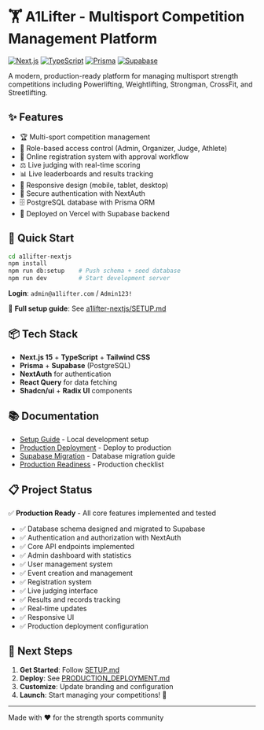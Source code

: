 # 🏋️ A1Lifter - Multisport Competition Management Platform

[![Next.js](https://img.shields.io/badge/Next.js-15.5-black)](https://nextjs.org/)
[![TypeScript](https://img.shields.io/badge/TypeScript-5.9-blue)](https://www.typescriptlang.org/)
[![Prisma](https://img.shields.io/badge/Prisma-6.16-2D3748)](https://www.prisma.io/)
[![Supabase](https://img.shields.io/badge/Supabase-PostgreSQL-3ECF8E)](https://supabase.com/)

A modern, production-ready platform for managing multisport strength competitions including Powerlifting, Weightlifting, Strongman, CrossFit, and Streetlifting.

## ✨ Features

- 🏆 Multi-sport competition management
- 👥 Role-based access control (Admin, Organizer, Judge, Athlete)
- 📝 Online registration system with approval workflow
- ⚖️ Live judging with real-time scoring
- 📊 Live leaderboards and results tracking
- 📱 Responsive design (mobile, tablet, desktop)
- 🔐 Secure authentication with NextAuth
- 🗄️ PostgreSQL database with Prisma ORM
- 🚀 Deployed on Vercel with Supabase backend

## 🚀 Quick Start

```bash
cd a1lifter-nextjs
npm install
npm run db:setup    # Push schema + seed database
npm run dev         # Start development server
```

**Login**: `admin@a1lifter.com` / `Admin123!`

📖 **Full setup guide**: See [a1lifter-nextjs/SETUP.md](./a1lifter-nextjs/SETUP.md)

## 📦 Tech Stack

- **Next.js 15** + **TypeScript** + **Tailwind CSS**
- **Prisma** + **Supabase** (PostgreSQL)
- **NextAuth** for authentication
- **React Query** for data fetching
- **Shadcn/ui** + **Radix UI** components

## 📚 Documentation

- [Setup Guide](./a1lifter-nextjs/SETUP.md) - Local development setup
- [Production Deployment](./PRODUCTION_DEPLOYMENT.md) - Deploy to production
- [Supabase Migration](./SUPABASE_MIGRATION.md) - Database migration guide
- [Production Readiness](./PRODUCTION_READINESS.md) - Production checklist

## 📋 Project Status

✅ **Production Ready** - All core features implemented and tested

- ✅ Database schema designed and migrated to Supabase
- ✅ Authentication and authorization with NextAuth
- ✅ Core API endpoints implemented
- ✅ Admin dashboard with statistics
- ✅ User management system
- ✅ Event creation and management
- ✅ Registration system
- ✅ Live judging interface
- ✅ Results and records tracking
- ✅ Real-time updates
- ✅ Responsive UI
- ✅ Production deployment configuration

## 🎯 Next Steps

1. **Get Started**: Follow [SETUP.md](./a1lifter-nextjs/SETUP.md)
2. **Deploy**: See [PRODUCTION_DEPLOYMENT.md](./PRODUCTION_DEPLOYMENT.md)
3. **Customize**: Update branding and configuration
4. **Launch**: Start managing your competitions! 🚀

---

Made with ❤️ for the strength sports community
